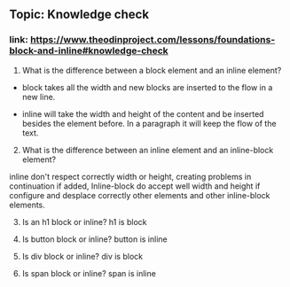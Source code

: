 ## Topic: Knowledge check

### link: https://www.theodinproject.com/lessons/foundations-block-and-inline#knowledge-check

1. What is the difference between a block element and an inline element?

- block takes all the width and new blocks are inserted to the flow in a new line.

- inline will take the width and height of the content and be inserted besides the element before. In a paragraph it will keep the flow of the text.


2. What is the difference between an inline element and an inline-block element?

inline don't respect correctly width or height, creating problems in continuation if added,
Inline-block do accept well width and height if configure and desplace correctly other elements and other inline-block elements.

3. Is an h1 block or inline?
h1 is block

4. Is button block or inline?
button is inline

5. Is div block or inline?
div is block

6. Is span block or inline?
span is inline